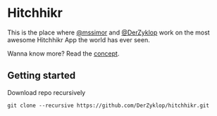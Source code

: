 # Hitchhikr

This is the place where [@mssimor](https://twitter.com/mssimor) and [@DerZyklop](https://twitter.com/DerZyklop) work on the most awesome Hitchhikr App the world has ever seen.

Wanna know more? Read the [concept](docs/CONCEPT.md).

## Getting started

Download repo recursively

```
git clone --recursive https://github.com/DerZyklop/hitchhikr.git
```

